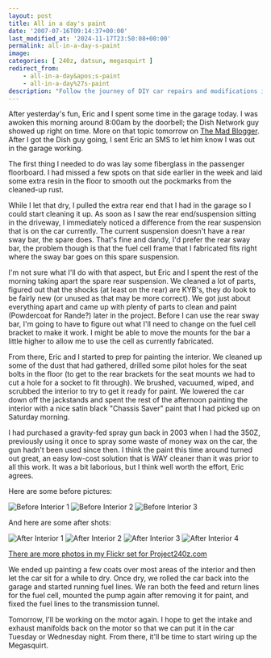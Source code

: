 ```yaml
---
layout: post
title: All in a day's paint
date: '2007-07-16T09:14:37+00:00'
last_modified_at: '2024-11-17T23:50:08+00:00'
permalink: all-in-a-day-s-paint
image: 
categories: [ 240z, datsun, megasquirt ]
redirect_from:
    - all-in-a-day&apos;s-paint
    - all-in-a-day%27s-paint
description: "Follow the journey of DIY car repairs and modifications in a garage. Witness the transformation of an old vehicle into something new and learn along."
---
```

After yesterday's fun, Eric and I spent some time in the garage today. I was awoken this morning around 8:00am by the doorbell; the Dish Network guy showed up right on time. More on that topic tomorrow on [The Mad Blogger](https://themadblogger.com/). After I got the Dish guy going, I sent Eric an SMS to let him know I was out in the garage working.

The first thing I needed to do was lay some fiberglass in the passenger floorboard. I had missed a few spots on that side earlier in the week and laid some extra resin in the floor to smooth out the pockmarks from the cleaned-up rust.

While I let that dry, I pulled the extra rear end that I had in the garage so I could start cleaning it up. As soon as I saw the rear end/suspension sitting in the driveway, I immediately noticed a difference from the rear suspension that is on the car currently. The current suspension doesn't have a rear sway bar, the spare does. That's fine and dandy, I'd prefer the rear sway bar, the problem though is that the fuel cell frame that I fabricated fits right where the sway bar goes on this spare suspension.

I'm not sure what I'll do with that aspect, but Eric and I spent the rest of the morning taking apart the spare rear suspension. We cleaned a lot of parts, figured out that the shocks (at least on the rear) are KYB's, they do look to be fairly new (or unused as that may be more correct). We got just about everything apart and came up with plenty of parts to clean and paint (Powdercoat for Rande?) later in the project. Before I can use the rear sway bar, I'm going to have to figure out what I'll need to change on the fuel cell bracket to make it work. I might be able to move the mounts for the bar a little higher to allow me to use the cell as currently fabricated.

From there, Eric and I started to prep for painting the interior. We cleaned up some of the dust that had gathered, drilled some pilot holes for the seat bolts in the floor (to get to the rear brackets for the seat mounts we had to cut a hole for a socket to fit through). We brushed, vacuumed, wiped, and scrubbed the interior to try to get it ready for paint. We lowered the car down off the jackstands and spent the rest of the afternoon painting the interior with a nice satin black "Chassis Saver" paint that I had picked up on Saturday morning.

I had purchased a gravity-fed spray gun back in 2003 when I had the 350Z, previously using it once to spray some waste of money wax on the car, the gun hadn't been used since then. I think the paint this time around turned out great, an easy low-cost solution that is WAY cleaner than it was prior to all this work. It was a bit laborious, but I think well worth the effort, Eric agrees.

Here are some before pictures:

![Before Interior 1](https://farm1.static.flickr.com/188/409594222_9c3c5b701f_m.jpg)
![Before Interior 2](https://farm1.static.flickr.com/217/498988300_ad19a541c5_m.jpg)
![Before Interior 3](https://farm2.static.flickr.com/1191/782279103_f6dc23edc9_m.jpg)

And here are some after shots:

![After Interior 1](https://farm2.static.flickr.com/1189/824938492_9f563166b1_m.jpg)
![After Interior 2](https://farm2.static.flickr.com/1260/824668014_2b20a5cdcd_m.jpg)
![After Interior 3](https://farm2.static.flickr.com/1329/824056123_dcc0ec1cf2_m.jpg)
![After Interior 4](https://farm2.static.flickr.com/1436/824677014_903f6fd289_m.jpg)

[There are more photos in my Flickr set for Project240z.com](https://www.flickr.com/photos/chammond/sets/72157594465585463/)

We ended up painting a few coats over most areas of the interior and then let the car sit for a while to dry. Once dry, we rolled the car back into the garage and started running fuel lines. We ran both the feed and return lines for the fuel cell, mounted the pump again after removing it for paint, and fixed the fuel lines to the transmission tunnel.

Tomorrow, I'll be working on the motor again. I hope to get the intake and exhaust manifolds back on the motor so that we can put it in the car Tuesday or Wednesday night. From there, it'll be time to start wiring up the Megasquirt.
